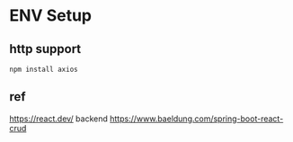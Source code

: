# ENV Setup

## http support
`npm install axios`

## ref
https://react.dev/
backend https://www.baeldung.com/spring-boot-react-crud